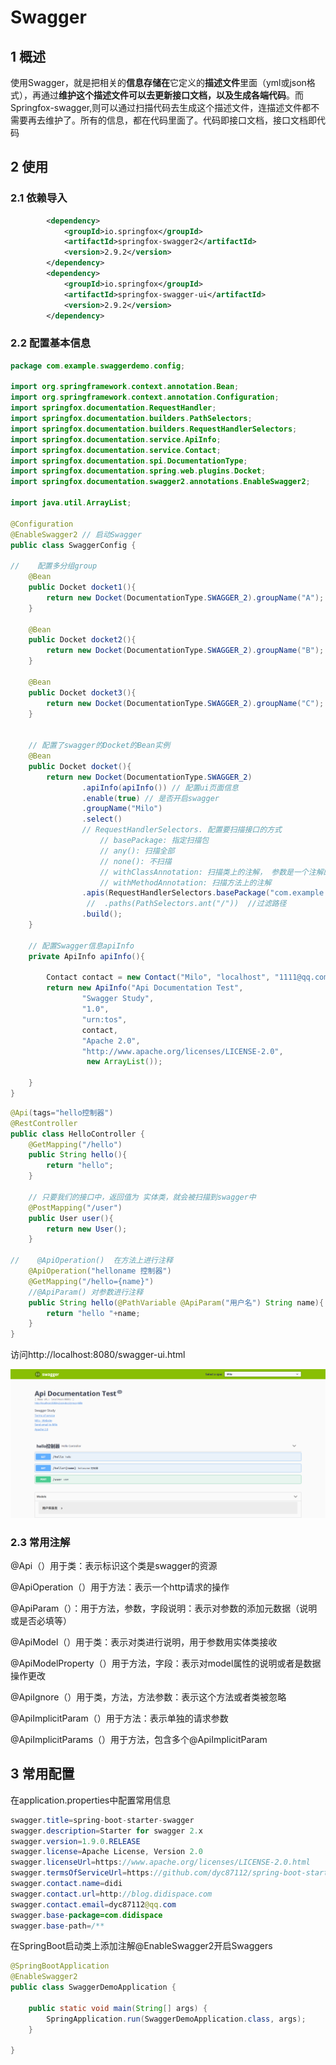 # Swagger

## 1 概述

​        使用Swagger，就是把相关的**信息存储在**它定义的**描述文件**里面（yml或json格式），再通过**维护这个描述文件可以去更新接口文档，以及生成各端代码**。而Springfox-swagger,则可以通过扫描代码去生成这个描述文件，连描述文件都不需要再去维护了。所有的信息，都在代码里面了。代码即接口文档，接口文档即代码

## 2  使用

### 2.1 依赖导入

```xml
        <dependency>
            <groupId>io.springfox</groupId>
            <artifactId>springfox-swagger2</artifactId>
            <version>2.9.2</version>
        </dependency>
        <dependency>
            <groupId>io.springfox</groupId>
            <artifactId>springfox-swagger-ui</artifactId>
            <version>2.9.2</version>
        </dependency>
```

### 2.2 配置基本信息

```java
package com.example.swaggerdemo.config;

import org.springframework.context.annotation.Bean;
import org.springframework.context.annotation.Configuration;
import springfox.documentation.RequestHandler;
import springfox.documentation.builders.PathSelectors;
import springfox.documentation.builders.RequestHandlerSelectors;
import springfox.documentation.service.ApiInfo;
import springfox.documentation.service.Contact;
import springfox.documentation.spi.DocumentationType;
import springfox.documentation.spring.web.plugins.Docket;
import springfox.documentation.swagger2.annotations.EnableSwagger2;

import java.util.ArrayList;

@Configuration
@EnableSwagger2 // 启动Swagger
public class SwaggerConfig {

//    配置多分组group
    @Bean
    public Docket docket1(){
        return new Docket(DocumentationType.SWAGGER_2).groupName("A");
    }

    @Bean
    public Docket docket2(){
        return new Docket(DocumentationType.SWAGGER_2).groupName("B");
    }

    @Bean
    public Docket docket3(){
        return new Docket(DocumentationType.SWAGGER_2).groupName("C");
    }


    // 配置了swagger的Docket的Bean实例
    @Bean
    public Docket docket(){
        return new Docket(DocumentationType.SWAGGER_2)
                .apiInfo(apiInfo()) // 配置ui页面信息
                .enable(true) // 是否开启swagger
                .groupName("Milo")
                .select()
                // RequestHandlerSelectors. 配置要扫描接口的方式
                    // basePackage: 指定扫描包
                    // any(): 扫描全部
                    // none(): 不扫描
                    // withClassAnnotation: 扫描类上的注解， 参数是一个注解的反射对象
                    // withMethodAnnotation: 扫描方法上的注解
                .apis(RequestHandlerSelectors.basePackage("com.example.swaggerdemo.controller"))
                 //  .paths(PathSelectors.ant("/"))  //过滤路径
                .build();
    }

    // 配置Swagger信息apiInfo
    private ApiInfo apiInfo(){

        Contact contact = new Contact("Milo", "localhost", "1111@qq.com");
        return new ApiInfo("Api Documentation Test",
                "Swagger Study",
                "1.0",
                "urn:tos",
                contact,
                "Apache 2.0",
                "http://www.apache.org/licenses/LICENSE-2.0",
                 new ArrayList());

    }
}
```

```java
@Api(tags="hello控制器")
@RestController
public class HelloController {
    @GetMapping("/hello")
    public String hello(){
        return "hello";
    }

    // 只要我们的接口中，返回值为 实体类，就会被扫描到swagger中
    @PostMapping("/user")
    public User user(){
        return new User();
    }

//    @ApiOperation()  在方法上进行注释
    @ApiOperation("helloname 控制器")
    @GetMapping("/hello={name}")
    //@ApiParam() 对参数进行注释
    public String hello(@PathVariable @ApiParam("用户名") String name){
        return "hello "+name;
    }
}
```

访问http://localhost:8080/swagger-ui.html

![](illustration/Swagger-ui.png)

### 2.3 常用注解

@Api（）用于类：表示标识这个类是swagger的资源

@ApiOperation（）用于方法：表示一个http请求的操作

@ApiParam（）：用于方法，参数，字段说明：表示对参数的添加元数据（说明或是否必填等）

@ApiModel（）用于类：表示对类进行说明，用于参数用实体类接收

@ApiModelProperty（）用于方法，字段：表示对model属性的说明或者是数据操作更改

@ApiIgnore（）用于类，方法，方法参数：表示这个方法或者类被忽略

@ApiImplicitParam（）用于方法：表示单独的请求参数

@ApiImplicitParams（）用于方法，包含多个@ApiImplicitParam

## 3 常用配置

在application.properties中配置常用信息

```java
swagger.title=spring-boot-starter-swagger
swagger.description=Starter for swagger 2.x
swagger.version=1.9.0.RELEASE
swagger.license=Apache License, Version 2.0
swagger.licenseUrl=https://www.apache.org/licenses/LICENSE-2.0.html
swagger.termsOfServiceUrl=https://github.com/dyc87112/spring-boot-starter-swagger
swagger.contact.name=didi
swagger.contact.url=http://blog.didispace.com
swagger.contact.email=dyc87112@qq.com
swagger.base-package=com.didispace
swagger.base-path=/**
```

在SpringBoot启动类上添加注解@EnableSwagger2开启Swaggers

```java
@SpringBootApplication
@EnableSwagger2
public class SwaggerDemoApplication {

    public static void main(String[] args) {
        SpringApplication.run(SwaggerDemoApplication.class, args);
    }

}
```
